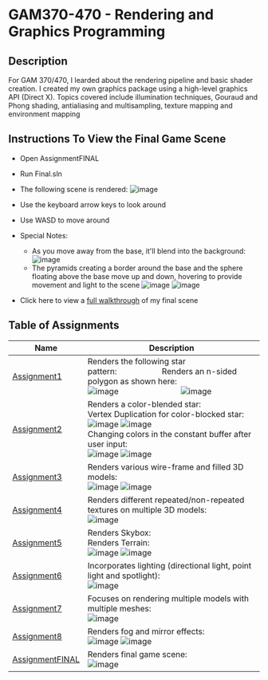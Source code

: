# GAM370-470 - Rendering and Graphics Programming
## Description
For GAM 370/470, I learded about the rendering pipeline and basic shader creation. I created my own graphics package using a high-level graphics API (Direct X). Topics covered include illumination techniques, Gouraud and Phong shading, antialiasing and multisampling, texture mapping and environment mapping
## Instructions To View the Final Game Scene
* Open AssignmentFINAL
* Run Final.sln
* The following scene is rendered:
![image](https://github.com/Waachel/GAM370-470/assets/12739252/312793ba-4254-4848-b206-41f3455b0754)
* Use the keyboard arrow keys to look around
* Use WASD to move around
* Special Notes:
  * As you move away from the base, it'll blend into the background:
  ![image](https://github.com/Waachel/GAM370-470/assets/12739252/59214442-6192-424f-9f76-313da303c306)
  * The pyramids creating a border around the base and the sphere floating above the base move up and down, hovering to provide movement and light to the scene
  ![image](https://github.com/Waachel/GAM370-470/assets/12739252/4ab21848-2a92-43bb-943d-54b4c7c30dc8)
![image](https://github.com/Waachel/GAM370-470/assets/12739252/aba80d76-73d6-43cc-a82a-476058781d12)

* Click here to view a [full walkthrough](https://www.youtube.com/watch?v=FP20knNZvTw) of my final scene

## Table of Assignments
| Name            | Description |
| --------------- | ----------- |
| [Assignment1](https://github.com/Waachel/GAM370-470/tree/main/Assignment1)     | Renders the following star pattern:&nbsp;&nbsp;&nbsp;&nbsp;&nbsp;&nbsp;&nbsp;&nbsp;&nbsp;&nbsp;&nbsp;&nbsp;&nbsp;&nbsp;&nbsp;&nbsp;&nbsp;&nbsp;&nbsp;&nbsp; Renders an n-sided polygon as shown here:<br> ![image](https://github.com/Waachel/GAM370-470/assets/12739252/a7f74c2f-0e3e-445f-a960-64b2f727bcc3) &nbsp;&nbsp;&nbsp;&nbsp;&nbsp;&nbsp;&nbsp;&nbsp;&nbsp;&nbsp;&nbsp;&nbsp;&nbsp;&nbsp;&nbsp;&nbsp;&nbsp;&nbsp;&nbsp;&nbsp;&nbsp;&nbsp;&nbsp;&nbsp;&nbsp;&nbsp;&nbsp;&nbsp;![image](https://github.com/Waachel/GAM370-470/assets/12739252/72163624-7f7a-4af3-820a-7702bebb8233)|
| [Assignment2](https://github.com/Waachel/GAM370-470/tree/main/Assignment2)     | Renders a color-blended star: &nbsp;&nbsp;&nbsp;&nbsp;&nbsp;&nbsp;&nbsp;&nbsp;&nbsp;&nbsp;&nbsp;&nbsp;&nbsp;&nbsp; Vertex Duplication for color-blocked star: <br> ![image](https://github.com/Waachel/GAM370-470/assets/12739252/2788e052-171d-4d78-b407-b5695cc5a272) ![image](https://github.com/Waachel/GAM370-470/assets/12739252/8e6e1a3b-eb15-40c1-ae38-f1baa4de596a) <br> Changing colors in the constant buffer after user input: <br> ![image](https://github.com/Waachel/GAM370-470/assets/12739252/27171658-dc2a-4a25-b842-0b58c39151f9) ![image](https://github.com/Waachel/GAM370-470/assets/12739252/de621961-7672-4642-8002-9efd0def42e4)|
| [Assignment3](https://github.com/Waachel/GAM370-470/tree/main/Assignment3)     | Renders various wire-frame and filled 3D models: <br> ![image](https://github.com/Waachel/GAM370-470/assets/12739252/1f79eab7-19ec-4535-a27a-3bf8c4782e3f) ![image](https://github.com/Waachel/GAM370-470/assets/12739252/930de03f-86dc-4925-8268-e2311d85f68e)|
| [Assignment4](https://github.com/Waachel/GAM370-470/tree/main/Assignment4)     | Renders different repeated/non-repeated textures on multiple 3D models:  <br> ![image](https://github.com/Waachel/GAM370-470/assets/12739252/56b59390-8ef7-4689-b36f-19973e5e03e5)|
| [Assignment5](https://github.com/Waachel/GAM370-470/tree/main/Assignment5)     | Renders Skybox: &nbsp;&nbsp;&nbsp;&nbsp;&nbsp;&nbsp;&nbsp;&nbsp;&nbsp;&nbsp;&nbsp;&nbsp;&nbsp;&nbsp;&nbsp;&nbsp;&nbsp;&nbsp;&nbsp;&nbsp;&nbsp;&nbsp;&nbsp;&nbsp;&nbsp;&nbsp;&nbsp;&nbsp;&nbsp;&nbsp;&nbsp;&nbsp;&nbsp;&nbsp;&nbsp;&nbsp;&nbsp; Renders Terrain: <br> ![image](https://github.com/Waachel/GAM370-470/assets/12739252/e42d5ee3-0481-4059-8759-e428afb3f92f) ![image](https://github.com/Waachel/GAM370-470/assets/12739252/515ee1bf-0834-48c0-912b-b8b856d82578)|
| [Assignment6](https://github.com/Waachel/GAM370-470/tree/main/Assignment6)     | Incorporates lighting (directional light, point light and spotlight): <br> ![image](https://github.com/Waachel/GAM370-470/assets/12739252/8a831099-0741-4098-96b3-188694db0af1)|
| [Assignment7](https://github.com/Waachel/GAM370-470/tree/main/Assignment7)     | Focuses on rendering multiple models with multiple meshes: <br> ![image](https://github.com/Waachel/GAM370-470/assets/12739252/2c8d34e0-5d0b-494f-b547-a6cbfff287db)|
| [Assignment8](https://github.com/Waachel/GAM370-470/tree/main/Assignment8)     | Renders fog and mirror effects: <br> ![image](https://github.com/Waachel/GAM370-470/assets/12739252/5aa14f4a-f13c-4be5-9d7b-91d507332b64) ![image](https://github.com/Waachel/GAM370-470/assets/12739252/d13171d0-3bcf-429a-b9b2-b416ddb96afa)|
| [AssignmentFINAL](https://github.com/Waachel/GAM370-470/tree/main/AssignmentFINAL) | Renders final game scene: <br> ![image](https://github.com/Waachel/GAM370-470/assets/12739252/04da7a7a-6b80-4fe0-a7af-53349a820ecc)|
